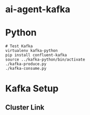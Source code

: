 
# ai-agent-kafka


# Python
```
# Test Kafka
virtualenv kafka-python
pip install confluent-kafka
source ../kafka-python/bin/activate
./kafka-produce.py
./kafka-consume.py
```

# Kafka Setup
## Cluster Link
